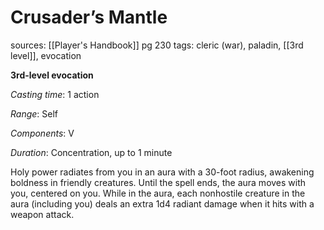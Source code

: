 # Crusader’s Mantle
sources: [[Player's Handbook]] pg 230
tags: cleric (war), paladin, [[3rd level]], evocation

**3rd-level evocation**

*Casting time*: 1 action

*Range*: Self

*Components*: V 

*Duration*: Concentration, up to 1 minute

Holy power radiates from you in an aura with a 30-foot radius, awakening boldness in friendly creatures. Until the spell ends, the aura moves with you, centered on you. While in the aura, each nonhostile creature in the aura (including you) deals an extra 1d4 radiant damage when it hits with a weapon attack.
